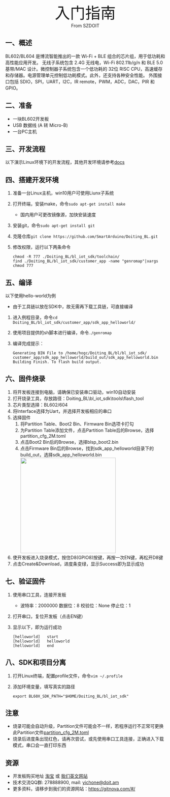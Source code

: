 <center><font size=10> 入门指南  </center></font>
<center> From SZDOIT</center>

## 一、概述

BL602/BL604 是博流智能推出的一款 Wi-Fi + BLE 组合的芯片组，用于低功耗和高性能应用开发。
无线子系统包含 2.4G 无线电，Wi-Fi 802.11b/g/n 和 BLE 5.0 基带/MAC 设计。微控制器子系统包含一个低功耗的 32位 RISC CPU，高速缓存和存储器。电源管理单元控制低功耗模式。此外，还支持各种安全性能。
外围接口包括 SDIO，SPI，UART，I2C，IR remote，PWM，ADC，DAC，PIR 和 GPIO。

## 二、准备

* 一块BL602开发板
* USB 数据线 (A 转 Micro-B)
* 一台PC主机

## 三、开发流程

以下演示Linux环境下的开发流程，其他开发环境请参考[docs](docs)

## 四、搭建开发环境

1. 准备一台Linux主机，win10用户可使用Liunx子系统

2. 打开终端，安装make，命令`sudo apt-get install make`

   * 国内用户可更改镜像源，加快安装速度

3. 安装git，命令`sudo apt-get install git`

4. 克隆仓库`git clone https://github.com/SmartArduino/Doiting_BL.git`

5. 修改权限，运行以下两条命令

   ```
   chmod -R 777 ./Doiting_BL/bl_iot_sdk/toolchain/
   find ./Doiting_BL/bl_iot_sdk/customer_app -name "genromap"|xargs chmod 777
   ```

## 五、编译

以下使用hello-world为例

* 由于工具链以放在SDK中，故无需再下载工具链，可直接编译

1. 进入例程目录，命令`cd Doiting_BL/bl_iot_sdk/customer_app/sdk_app_helloworld/`

2. 使用项目提供的sh脚本进行编译，命令`./genromap`

3. 编译完成提示：

   ```
   Generating BIN File to /home/hogc/Doiting_BL/bl/bl_iot_sdk/ customer_app/sdk_app_helloworld/build_out/sdk_app_helloworld.bin
   Building Finish. To flash build output.
   ```

## 六、固件烧录

1. 将开发板连接到电脑，请确保已安装串口驱动，win10自动安装
2. 打开烧录工具，存放路径：Doiting_BL\bl_iot_sdk\tools\flash_tool
3. 芯片类型选择：BL602/604
4. 将Interface选择为Uart，并选择开发板相应的串口
5. 选择固件
   1. 将Partition Table、Boot2 Bin、Firmware Bin选项卡打勾
   2. 为Partition Table添加文件，点击Partition Table后的Browse，选择partition_cfg_2M.toml
   3. 点击Boot2 Bin后的Browse，选择blsp_boot2.bin
   4. 点击Firmware Bin后的Browse，找到sdk_app_helloworld目录下的build_out，选择sdk_app_helloworld.bin
      <img src="../../../../Doiting_BL/docs/_static/download.png" height="300">
6. 使开发板进入烧录模式，按住D8(GPIO8)按键，再按一次EN键，再松开D8键
7. 点击Create&Download，进度条变绿，显示Success即为显示成功

## 七、验证固件

1. 使用串口工具，连接开发板

   * 波特率：2000000     数据位：8    校验位：None     停止位：1

2. 打开串口，复位开发板（点击EN键）

3. 显示以下，即为运行成功

   ```
   [helloworld]   start
   [helloworld]   helloworld
   [helloworld]   end
   ```

## 八、SDK和项目分离

1. 打开Linux终端，配置profile文件，命令`vim ~/.profile`

2. 添加环境变量，填写真实的路径

   ```
   export BL60X_SDK_PATH="$HOME/Doiting_BL/bl_iot_sdk"
   ```


## 注意

* 烧录可能会自动升级，Partition文件可能会不一样，若程序运行不正常可更换此Partition文件[partition_cfg_2M.toml](docs/_static/partition_cfg_2M.toml)
* 烧录后进度条出现红色，请再次尝试，或先使用串口工具连接，正确进入下载模式，串口会一直打印东西


## 资源

* 开发板购买地址 [淘宝](https://item.taobao.com/item.htm?spm=a1z10.3-c-s.w4002-23087949821.11.58325ac1BMHbKT&id=627734275519) 或 [我们英文网站](https://bit.ly/35RmF9V)
* 技术交流QQ群: 278888900, mail: yichone@doit.am
* 更多资料，请移步到我们的资源网站：https://gitnova.com/#/

